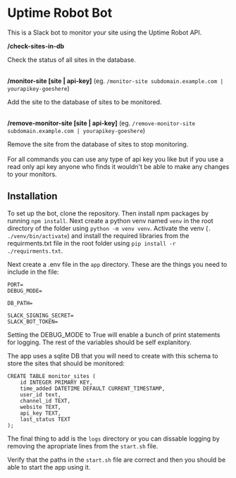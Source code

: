 # Uptime Robot Bot

This is a Slack bot to monitor your site using the Uptime Robot API.


**/check-sites-in-db**

Check the status of all sites in the database.
<br><br>

**/monitor-site [site | api-key]** (eg. `/monitor-site subdomain.example.com | yourapikey-goeshere`)

Add the site to the database of sites to be monitored.
<br><br>

**/remove-monitor-site [site | api-key]** (eg. `/remove-monitor-site subdomain.example.com | yourapikey-goeshere`)

Remove the site from the database of sites to stop monitoring.
<br><br>
For all commands you can use any type of api key you like but if you use a read only api key anyone who finds it wouldn't be able to make any changes to your monitors.

## Installation
To set up the bot, clone the repository. Then install npm packages by running `npm install`. Next create a python venv named `venv` in the root directory of the folder using `python -m venv venv`. Activate the venv (`. ./venv/bin/activate`) and install the required libraries from the requirments.txt file in the root folder using `pip install -r ./requirments.txt`.

Next create a .env file in the `app` directory. These are the things you need to include in the file:
```
PORT=
DEBUG_MODE=

DB_PATH=

SLACK_SIGNING_SECRET=
SLACK_BOT_TOKEN=
```
Setting the DEBUG_MODE to True will enable a bunch of print statements for logging. The rest of the variables should be self explanitory.

The app uses a sqlite DB that you will need to create with this schema to store the sites that should be monitored:
```
CREATE TABLE monitor_sites (
	id INTEGER PRIMARY KEY,
	time_added DATETIME DEFAULT CURRENT_TIMESTAMP,
	user_id text,
	channel_id TEXT,
	website TEXT,
	api_key TEXT,
	last_status TEXT
);
```
The final thing to add is the `logs` directory or you can dissable logging by removing the apropriate lines from the `start.sh` file.

Verify that the paths in the `start.sh` file are correct and then you should be able to start the app using it.
